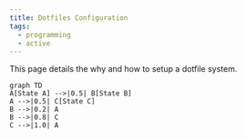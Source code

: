 ```yaml
---
title: Dotfiles Configuration
tags:
  - programming
  - active
---
```

This page details the why and how to setup a dotfile system.


```mermaid
graph TD
A[State A] -->|0.5| B[State B]
A -->|0.5| C[State C]
B -->|0.2| A
B -->|0.8| C
C -->|1.0| A
```
